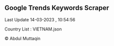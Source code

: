 

## Google Trends Keywords Scraper 
 
Last Update 14-03-2023 , 10:54:56

Country List :
VIETNAM.json



© Abdul Muttaqin 

